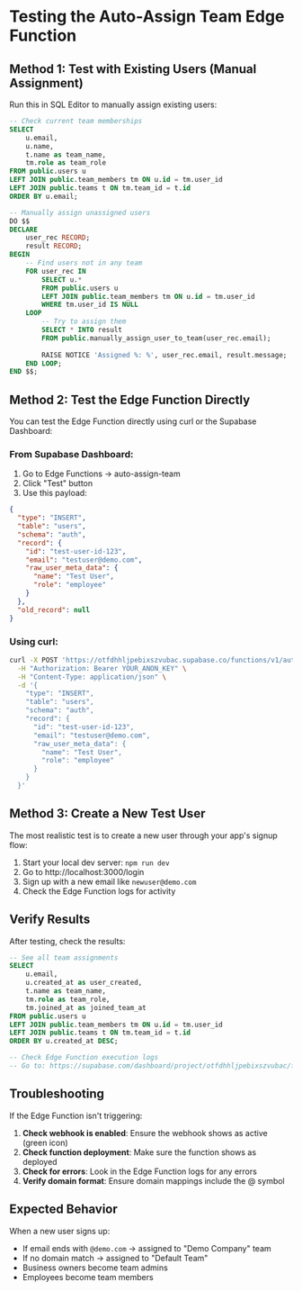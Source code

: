 # Testing the Auto-Assign Team Edge Function

## Method 1: Test with Existing Users (Manual Assignment)

Run this in SQL Editor to manually assign existing users:

```sql
-- Check current team memberships
SELECT 
    u.email,
    u.name,
    t.name as team_name,
    tm.role as team_role
FROM public.users u
LEFT JOIN public.team_members tm ON u.id = tm.user_id
LEFT JOIN public.teams t ON tm.team_id = t.id
ORDER BY u.email;

-- Manually assign unassigned users
DO $$
DECLARE
    user_rec RECORD;
    result RECORD;
BEGIN
    -- Find users not in any team
    FOR user_rec IN 
        SELECT u.* 
        FROM public.users u
        LEFT JOIN public.team_members tm ON u.id = tm.user_id
        WHERE tm.user_id IS NULL
    LOOP
        -- Try to assign them
        SELECT * INTO result
        FROM public.manually_assign_user_to_team(user_rec.email);
        
        RAISE NOTICE 'Assigned %: %', user_rec.email, result.message;
    END LOOP;
END $$;
```

## Method 2: Test the Edge Function Directly

You can test the Edge Function directly using curl or the Supabase Dashboard:

### From Supabase Dashboard:
1. Go to Edge Functions → auto-assign-team
2. Click "Test" button
3. Use this payload:

```json
{
  "type": "INSERT",
  "table": "users",
  "schema": "auth",
  "record": {
    "id": "test-user-id-123",
    "email": "testuser@demo.com",
    "raw_user_meta_data": {
      "name": "Test User",
      "role": "employee"
    }
  },
  "old_record": null
}
```

### Using curl:
```bash
curl -X POST 'https://otfdhhljpebixszvubac.supabase.co/functions/v1/auto-assign-team' \
  -H "Authorization: Bearer YOUR_ANON_KEY" \
  -H "Content-Type: application/json" \
  -d '{
    "type": "INSERT",
    "table": "users",
    "schema": "auth",
    "record": {
      "id": "test-user-id-123",
      "email": "testuser@demo.com",
      "raw_user_meta_data": {
        "name": "Test User",
        "role": "employee"
      }
    }
  }'
```

## Method 3: Create a New Test User

The most realistic test is to create a new user through your app's signup flow:

1. Start your local dev server: `npm run dev`
2. Go to http://localhost:3000/login
3. Sign up with a new email like `newuser@demo.com`
4. Check the Edge Function logs for activity

## Verify Results

After testing, check the results:

```sql
-- See all team assignments
SELECT 
    u.email,
    u.created_at as user_created,
    t.name as team_name,
    tm.role as team_role,
    tm.joined_at as joined_team_at
FROM public.users u
LEFT JOIN public.team_members tm ON u.id = tm.user_id
LEFT JOIN public.teams t ON tm.team_id = t.id
ORDER BY u.created_at DESC;

-- Check Edge Function execution logs
-- Go to: https://supabase.com/dashboard/project/otfdhhljpebixszvubac/functions/auto-assign-team/logs
```

## Troubleshooting

If the Edge Function isn't triggering:

1. **Check webhook is enabled**: Ensure the webhook shows as active (green icon)
2. **Check function deployment**: Make sure the function shows as deployed
3. **Check for errors**: Look in the Edge Function logs for any errors
4. **Verify domain format**: Ensure domain mappings include the @ symbol

## Expected Behavior

When a new user signs up:
- If email ends with `@demo.com` → assigned to "Demo Company" team
- If no domain match → assigned to "Default Team" 
- Business owners become team admins
- Employees become team members